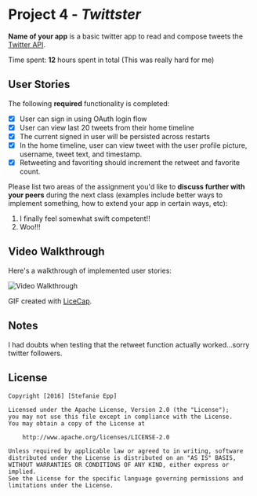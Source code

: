 # Project 4 - *Twittster*

**Name of your app** is a basic twitter app to read and compose tweets the [Twitter API](https://apps.twitter.com/).

Time spent: **12** hours spent in total (This was really hard for me)

## User Stories

The following **required** functionality is completed:

- [x] User can sign in using OAuth login flow
- [x] User can view last 20 tweets from their home timeline
- [x] The current signed in user will be persisted across restarts
- [x] In the home timeline, user can view tweet with the user profile picture, username, tweet text, and timestamp.
- [x] Retweeting and favoriting should increment the retweet and favorite count.

Please list two areas of the assignment you'd like to **discuss further with your peers** during the next class (examples include better ways to implement something, how to extend your app in certain ways, etc):

1. I finally feel somewhat swift competent!! 
2. Woo!!!

## Video Walkthrough 

Here's a walkthrough of implemented user stories:

<img src='http://i.imgur.com/aNfWMDI.gif' title='Video Walkthrough' width='' alt='Video Walkthrough' />

GIF created with [LiceCap](http://www.cockos.com/licecap/).

## Notes

I had doubts when testing that the retweet function actually worked...sorry twitter followers.

## License

    Copyright [2016] [Stefanie Epp]

    Licensed under the Apache License, Version 2.0 (the "License");
    you may not use this file except in compliance with the License.
    You may obtain a copy of the License at

        http://www.apache.org/licenses/LICENSE-2.0

    Unless required by applicable law or agreed to in writing, software
    distributed under the License is distributed on an "AS IS" BASIS,
    WITHOUT WARRANTIES OR CONDITIONS OF ANY KIND, either express or implied.
    See the License for the specific language governing permissions and
    limitations under the License.
